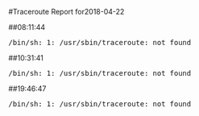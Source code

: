 #Traceroute Report for2018-04-22

##08:11:44

<p><pre><samp>/bin/sh: 1: /usr/sbin/traceroute: not found</samp></pre></p>

##10:31:41

<p><pre><samp>/bin/sh: 1: /usr/sbin/traceroute: not found</samp></pre></p>

##19:46:47

<p><pre><samp>/bin/sh: 1: /usr/sbin/traceroute: not found</samp></pre></p>

